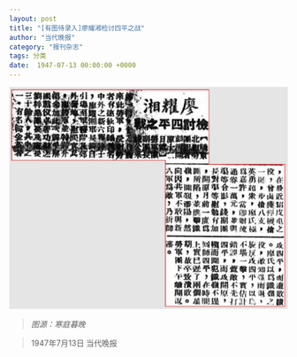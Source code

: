 ```yaml
---
layout: post
title: "[有图待录入]廖耀湘检讨四平之战"
author: "当代晚报"
category: "报刊杂志"
tags: 分类
date:  1947-07-13 00:00:00 +0000
---
```


![廖耀湘检讨四平之战](../assets/images/newspapers/廖耀湘检讨四平之战.png)



> *图源：寒庭暮晚*

> 1947年7月13日 当代晚报
